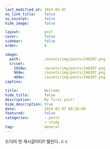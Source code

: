 ```yaml
---
last_modified_at: 2024-02-07
no_link_title:    false 
no_excerpt:       false 
hide_image:       false

layout:           post
cover:            false
sidebar:          false
order:            0

image:
  path:           /assets/img/posts/240207.png
  srcset:
    1920w:        /assets/img/posts/240207.png
    960w:         /assets/img/posts/240207.png
    480w:         /assets/img/posts/240207.png
caption:          

title:            Welcome
hide_title:       false
description:      My first post!
hide_description: true
date:             2024-02-07 00:26:00
featured:         false
categories:       - posts
                  - study
tag:              General
---
```


드디어 첫 게시글이다!!
떨린다..ㄷㄷ
